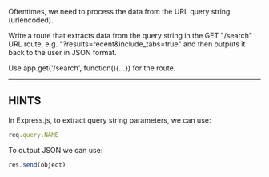 Oftentimes, we need to process the data from the URL query string (urlencoded).

Write a route that extracts data from the query string in the GET "/search" URL
route, e.g. "?results=recent&include_tabs=true" and then outputs it back to
the user in JSON format.

Use app.get('/search', function(){...}) for the route.


-----------------------------

## HINTS

In Express.js, to extract query string parameters, we can use:

```js
req.query.NAME
```

To output JSON we can use:

```js
res.send(object)
```
